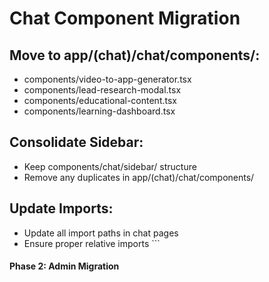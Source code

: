 # Chat Component Migration

## Move to app/(chat)/chat/components/:
- components/video-to-app-generator.tsx
- components/lead-research-modal.tsx  
- components/educational-content.tsx
- components/learning-dashboard.tsx

## Consolidate Sidebar:
- Keep components/chat/sidebar/ structure
- Remove any duplicates in app/(chat)/chat/components/

## Update Imports:
- Update all import paths in chat pages
- Ensure proper relative imports
\`\`\`

#### **Phase 2: Admin Migration**
